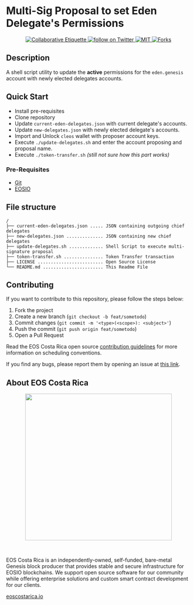 # Multi-Sig Proposal to set Eden Delegate's Permissions 
<p align="center">
	<a href="https://git.io/col">
		<img src="https://img.shields.io/badge/%E2%9C%93-collaborative_etiquette-brightgreen.svg" alt="Collaborative Etiquette">
	</a>
	<a href="https://twitter.com/intent/follow?screen_name=eoscostarica">
		<img src="https://img.shields.io/twitter/follow/eoscostarica.svg?style=social&logo=twitter" alt="follow on Twitter">
	</a>
	<a href="#">
		<img src="https://img.shields.io/github/license/eoscostarica/eden-delegates-msig" alt="MIT">
	</a>
	<a href="#">
    <img src="https://img.shields.io/github/forks/eoscostarica/eden-delegates-msig?style=social" alt="Forks">
    </a>
</p>

## Description
A shell script utility to update the **active** permissions for the `eden.genesis` account with newly elected delegates accounts.

## Quick Start
- Install pre-requisites
- Clone repository
- Update `current-eden-delegates.json` with current delegate's accounts.
- Update `new-delegates.json` with newly elected delegate's accounts.
- Import and Unlock `cleos` wallet with proposer account keys.
- Execute `./update-delegates.sh` and enter the account proposing and proposal name.
- Execute `./token-transfer.sh` *(still not sure how this part works)*

### Pre-Requisites
- [Git](https://git-scm.com/)
- [EOSIO](https://developers.eos.io/welcome/latest/getting-started-guide/local-development-environment/index)

## File structure
```text title="./eden-delegates-msig"
/
├── current-eden-delegates.json ..... JSON containing outgoing chief delegates 
├── new-delegates.json .............. JSON containing new chief delegates
├── update-delegates.sh ............. Shell Script to execute multi-signature proposal
├── token-transfer.sh ............... Token Transfer transaction
├── LICENSE ......................... Open Source License 
└── README.md ....................... This Readme File
```

## Contributing
If you want to contribute to this repository, please follow the steps below:

1. Fork the project
2. Create a new branch (`git checkout -b feat/sometodo`)
3. Commit changes (`git commit -m '<type>(<scope>): <subject>'`)
4. Push the commit (`git push origin feat/sometodo`)
5. Open a Pull Request

Read the EOS Costa Rica open source [contribution guidelines](https://guide.eoscostarica.io/docs/open-source-guidelines/) for more information on scheduling conventions.

If you find any bugs, please report them by opening an issue at [this link](https://github.com/eoscostarica/eden-delegates-msig/issues).


## About EOS Costa Rica
<p align="center">
    <img src="https://raw.githubusercontent.com/eoscostarica/design-assets/master/logos/eosCR/fullColor-horizontal-transparent-white.png" width="400" >
</p>
<br>

EOS Costa Rica is an independently-owned, self-funded, bare-metal Genesis block producer that provides stable and secure infrastructure for EOSIO blockchains. We support open source software for our community while offering enterprise solutions and custom smart contract development for our clients.

[eoscostarica.io](https://eoscostarica.io/)